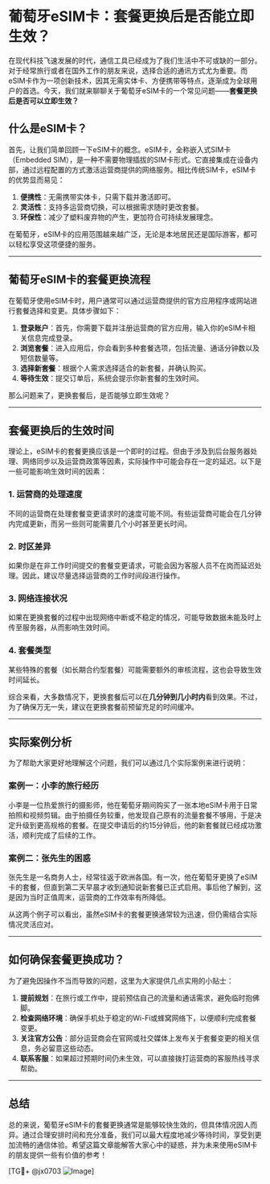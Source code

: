 # 葡萄牙eSIM卡：套餐更换后是否能立即生效？

在现代科技飞速发展的时代，通信工具已经成为了我们生活中不可或缺的一部分。对于经常旅行或者在国外工作的朋友来说，选择合适的通讯方式尤为重要。而eSIM卡作为一项创新技术，因其无需实体卡、方便携带等特点，逐渐成为全球用户的首选。今天，我们就来聊聊关于葡萄牙eSIM卡的一个常见问题——**套餐更换后是否可以立即生效？**

## 什么是eSIM卡？

首先，让我们简单回顾一下eSIM卡的概念。eSIM卡，全称嵌入式SIM卡（Embedded SIM），是一种不需要物理插拔的SIM卡形式。它直接集成在设备内部，通过远程配置的方式激活运营商提供的网络服务。相比传统SIM卡，eSIM卡的优势显而易见：

1. **便携性**：无需携带实体卡，只需下载并激活即可。
2. **灵活性**：支持多运营商切换，可以根据需求随时更改套餐。
3. **环保性**：减少了塑料废弃物的产生，更加符合可持续发展理念。

在葡萄牙，eSIM卡的应用范围越来越广泛，无论是本地居民还是国际游客，都可以轻松享受这项便捷的服务。

---

## 葡萄牙eSIM卡的套餐更换流程

在葡萄牙使用eSIM卡时，用户通常可以通过运营商提供的官方应用程序或网站进行套餐选择和变更。具体步骤如下：

1. **登录账户**：首先，你需要下载并注册运营商的官方应用，输入你的eSIM卡相关信息完成登录。
2. **浏览套餐**：进入应用后，你会看到多种套餐选项，包括流量、通话分钟数以及短信数量等。
3. **选择新套餐**：根据个人需求选择适合的新套餐，并确认购买。
4. **等待生效**：提交订单后，系统会提示你新套餐的生效时间。

那么问题来了，更换套餐后，是否能够立即生效呢？

---

## 套餐更换后的生效时间

理论上，eSIM卡的套餐更换应该是一个即时的过程。但由于涉及到后台服务器处理、网络同步以及运营商政策等因素，实际操作中可能会存在一定的延迟。以下是一些可能影响生效时间的因素：

### 1. **运营商的处理速度**
不同的运营商在处理套餐变更请求时的速度可能不同。有些运营商可能会在几分钟内完成更新，而另一些则可能需要几个小时甚至更长时间。

### 2. **时区差异**
如果你是在非工作时间提交的套餐变更请求，可能会因为客服人员不在岗而延迟处理。因此，建议尽量选择运营商的工作时间段进行操作。

### 3. **网络连接状况**
如果在更换套餐的过程中出现网络中断或不稳定的情况，可能导致数据未能及时上传至服务器，从而影响生效时间。

### 4. **套餐类型**
某些特殊的套餐（如长期合约型套餐）可能需要额外的审核流程，这也会导致生效时间延长。

综合来看，大多数情况下，更换套餐后可以在**几分钟到几小时内**看到效果。不过，为了确保万无一失，建议在更换套餐前预留充足的时间缓冲。

---

## 实际案例分析

为了帮助大家更好地理解这个问题，我们可以通过几个实际案例来进行说明：

### 案例一：小李的旅行经历
小李是一位热爱旅行的摄影师，他在葡萄牙期间购买了一张本地eSIM卡用于日常拍照和视频剪辑。由于拍摄任务较重，他发现自己原有的流量套餐不够用，于是决定升级到更高规格的套餐。在提交申请后的约15分钟后，他的新套餐就已经成功激活，顺利完成了后续的工作。

### 案例二：张先生的困惑
张先生是一名商务人士，经常往返于欧洲各国。有一次，他在葡萄牙更换了eSIM卡的套餐，但直到第二天早晨才收到通知说新套餐已正式启用。事后他了解到，这是因为当时正值周末，运营商的工作效率有所降低。

从这两个例子可以看出，虽然eSIM卡的套餐更换通常较为迅速，但仍需结合实际情况灵活应对。

---

## 如何确保套餐更换成功？

为了避免因操作不当而导致的问题，这里为大家提供几点实用的小贴士：

1. **提前规划**：在旅行或工作中，提前预估自己的流量和通话需求，避免临时抱佛脚。
2. **检查网络环境**：确保手机处于稳定的Wi-Fi或蜂窝网络下，以便顺利完成套餐变更。
3. **关注官方公告**：部分运营商会在官网或社交媒体上发布关于套餐变更的相关信息，务必留意这些动态。
4. **联系客服**：如果超过预期时间仍未生效，可以直接拨打运营商的客服热线寻求帮助。

---

## 总结

总的来说，葡萄牙eSIM卡的套餐更换通常是能够较快生效的，但具体情况因人而异。通过合理安排时间和充分准备，我们可以最大程度地减少等待时间，享受到更加流畅的通信体验。希望这篇文章能解答大家心中的疑惑，并为未来使用eSIM卡的朋友提供一些有价值的参考！

[TG💪+ @jx0703 ![Image](https://github.com/user-attachments/assets/dbca1d08-cadb-493c-b0ec-ad6f7a83f270)]